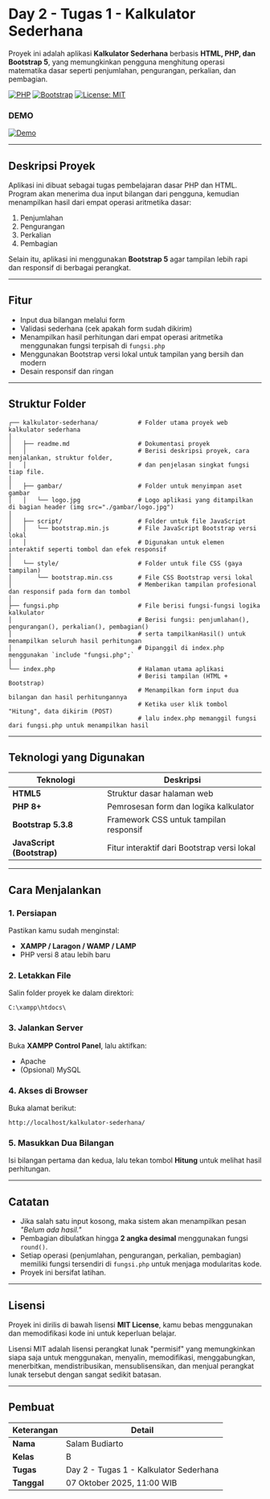 # Day 2 - Tugas 1 - Kalkulator Sederhana

Proyek ini adalah aplikasi **Kalkulator Sederhana** berbasis **HTML, PHP, dan Bootstrap 5**, yang memungkinkan pengguna menghitung operasi matematika dasar seperti penjumlahan, pengurangan, perkalian, dan pembagian.

[![PHP](https://img.shields.io/badge/PHP-8%2B-blue?logo=php)](https://www.php.net/) [![Bootstrap](https://img.shields.io/badge/Bootstrap-5.3.8-purple?logo=bootstrap)](https://getbootstrap.com/) [![License: MIT](https://img.shields.io/badge/License-MIT-green.svg)](https://opensource.org/licenses/MIT)
### DEMO
[![Demo](https://img.shields.io/badge/Live%20Demo-Click%20Here-brightgreen?style=for-the-badge)](https://iyo.biz.id/bpptik-day2-task1-kalkulator-sederhana)

---

## Deskripsi Proyek

Aplikasi ini dibuat sebagai tugas pembelajaran dasar PHP dan HTML. Program akan menerima dua input bilangan dari pengguna, kemudian menampilkan hasil dari empat operasi aritmetika dasar:

1. Penjumlahan
2. Pengurangan
3. Perkalian
4. Pembagian

Selain itu, aplikasi ini menggunakan **Bootstrap 5** agar tampilan lebih rapi dan responsif di berbagai perangkat.

---

## Fitur

* Input dua bilangan melalui form
* Validasi sederhana (cek apakah form sudah dikirim)
* Menampilkan hasil perhitungan dari empat operasi aritmetika menggunakan fungsi terpisah di `fungsi.php`
* Menggunakan Bootstrap versi lokal untuk tampilan yang bersih dan modern
* Desain responsif dan ringan

---

## Struktur Folder

```
┌── kalkulator-sederhana/           # Folder utama proyek web kalkulator sederhana
│
│   ├── readme.md                   # Dokumentasi proyek
│   │                               # Berisi deskripsi proyek, cara menjalankan, struktur folder,
│   │                               # dan penjelasan singkat fungsi tiap file.
│
│   ├── gambar/                     # Folder untuk menyimpan aset gambar
│   │   └── logo.jpg                # Logo aplikasi yang ditampilkan di bagian header (img src="./gambar/logo.jpg")
│
│   ├── script/                     # Folder untuk file JavaScript
│   │   └── bootstrap.min.js        # File JavaScript Bootstrap versi lokal
│   │                               # Digunakan untuk elemen interaktif seperti tombol dan efek responsif
│
│   └── style/                      # Folder untuk file CSS (gaya tampilan)
│       └── bootstrap.min.css       # File CSS Bootstrap versi lokal
│                                   # Memberikan tampilan profesional dan responsif pada form dan tombol
│
├── fungsi.php                      # File berisi fungsi-fungsi logika kalkulator
│                                   # Berisi fungsi: penjumlahan(), pengurangan(), perkalian(), pembagian()
│                                   # serta tampilkanHasil() untuk menampilkan seluruh hasil perhitungan
│                                   # Dipanggil di index.php menggunakan `include "fungsi.php";`
│
└── index.php                       # Halaman utama aplikasi
                                    # Berisi tampilan (HTML + Bootstrap)
                                    # Menampilkan form input dua bilangan dan hasil perhitungannya
                                    # Ketika user klik tombol "Hitung", data dikirim (POST)
                                    # lalu index.php memanggil fungsi dari fungsi.php untuk menampilkan hasil
```

---

## Teknologi yang Digunakan

| Teknologi                  | Deskripsi                                   |
| -------------------------- | ------------------------------------------- |
| **HTML5**                  | Struktur dasar halaman web                  |
| **PHP 8+**                 | Pemrosesan form dan logika kalkulator       |
| **Bootstrap 5.3.8**        | Framework CSS untuk tampilan responsif      |
| **JavaScript (Bootstrap)** | Fitur interaktif dari Bootstrap versi lokal |

---

## Cara Menjalankan

### 1. Persiapan

Pastikan kamu sudah menginstal:

* **XAMPP / Laragon / WAMP / LAMP**
* PHP versi 8 atau lebih baru

### 2. Letakkan File

Salin folder proyek ke dalam direktori:

```
C:\xampp\htdocs\
```

### 3. Jalankan Server

Buka **XAMPP Control Panel**, lalu aktifkan:

* Apache
* (Opsional) MySQL

### 4. Akses di Browser

Buka alamat berikut:

```
http://localhost/kalkulator-sederhana/
```

### 5. Masukkan Dua Bilangan

Isi bilangan pertama dan kedua, lalu tekan tombol **Hitung** untuk melihat hasil perhitungan.

---

## Catatan

* Jika salah satu input kosong, maka sistem akan menampilkan pesan *"Belum ada hasil."*
* Pembagian dibulatkan hingga **2 angka desimal** menggunakan fungsi `round()`.
* Setiap operasi (penjumlahan, pengurangan, perkalian, pembagian) memiliki fungsi tersendiri di `fungsi.php` untuk menjaga modularitas kode.
* Proyek ini bersifat latihan.

---

## Lisensi

Proyek ini dirilis di bawah lisensi **MIT License**, kamu bebas menggunakan dan memodifikasi kode ini untuk keperluan belajar.

Lisensi MIT adalah lisensi perangkat lunak "permisif" yang memungkinkan siapa saja untuk menggunakan, menyalin, memodifikasi, menggabungkan, menerbitkan, mendistribusikan, mensublisensikan, dan menjual perangkat lunak tersebut dengan sangat sedikit batasan.

---

## Pembuat

| **Keterangan** | **Detail** |
|----------------|-------------|
| **Nama**       | Salam Budiarto |
| **Kelas**      | B |
| **Tugas**      | Day 2 - Tugas 1 - Kalkulator Sederhana |
| **Tanggal**    | 07 Oktober 2025, 11:00 WIB |


